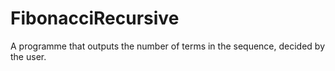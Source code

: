 # FibonacciRecursive
A programme that outputs the number of terms in the sequence, decided by the user.
